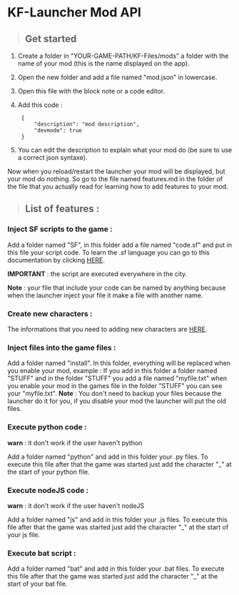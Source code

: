 # KF-Launcher Mod API


> ## Get started

1. Create a folder in "YOUR-GAME-PATH/KF-Files/mods" a folder with the name of your mod (this is the name displayed on the app).

2. Open the new folder and add a file named "mod.json" in lowercase.

3. Open this file with the block note or a code editor.

4. Add this code :

        {
            "description": "mod description",
            "devmode": true
        }

5. You can edit the description to explain what your mod do (be sure to use a correct json syntaxe).

Now when you reload/restart the launcher your mod will be displayed, but your mod do nothing.
So go to the file named features.md in the folder of the file that you actually read for learning how to add features to your mod.


> ## List of features :

### Inject SF scripts to the game :

Add a folder named "SF", in this folder add a file named "code.sf" and put in this file your script code.
To learn the .sf language you can go to this documentation by clicking [HERE](https://github.com/Kai-Denzel-Jane/LCU-SF-Docs/blob/main/Docs.md).

**IMPORTANT** : the script are executed everywhere in the city.

**Note** : your file that include your code can be named by anything because when the launcher inject your file it make a file with another name.

### Create new characters :

The informations that you need to adding new characters are [HERE](https://github.com/Kai-Denzel-Jane/LCU-SF-Docs/blob/main/Characters.md).

### Inject files into the game files :

Add a folder named "install".
In this folder, everything will be replaced when you enable your mod, example :
If you add in this folder a folder named "STUFF" and in the folder "STUFF" you add a file named "myfile.txt" when you enable your mod in the games file in the folder "STUFF" you can see your "myfile.txt".
**Note** : You don't need to backup your files because the launcher do it for you, if you disable your mod the launcher will put the old files.

### Execute python code :

**warn** : it don't work if the user haven't python

Add a folder named "python" and add in this folder your .py files.
To execute this file after that the game was started just add the character "\_" at the start of your python file.

### Execute nodeJS code :

**warn** : it don't work if the user haven't nodeJS

Add a folder named "js" and add in this folder your .js files.
To execute this file after that the game was started just add the character "\_" at the start of your js file.


### Execute bat script :

Add a folder named "bat" and add in this folder your .bat files.
To execute this file after that the game was started just add the character "\_" at the start of your bat file.
